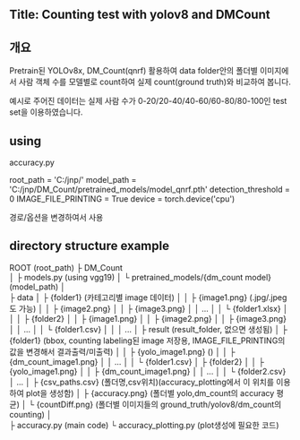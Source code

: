 ## Title: Counting test with yolov8 and DMCount
## 개요
Pretrain된 YOLOv8x, DM_Count(qnrf) 활용하여 data folder안의 폴더별 이미지에서
사람 객체 수를 모델별로 count하여 실제 count(ground truth)와 비교하여 봅니다.

예시로 주어진 데이터는 실제 사람 수가 0-20/20-40/40-60/60-80/80-100인 test set을 이용하였습니다.

## using
accuracy.py

root_path = 'C:/jnp/'
model_path = 'C:/jnp/DM_Count/pretrained_models/model_qnrf.pth'
detection_threshold = 0
IMAGE_FILE_PRINTING = True
device = torch.device('cpu')

경로/옵션을 변경하여서 사용

## directory structure example

 ROOT (root_path)
	├ DM_Count	
	│	├ models.py (using vgg19)
	│	└ pretrained_models/{dm_count model} (model_path)
	│    
	├ data
	│	├ {folder1} (카테고리별 image 데이터)
	│	│	├ {image1.png} (.jpg/.jpeg도 가능)
	│	│	├ {image2.png}
	│	│	├ {image3.png}
	│	│		...
	│	│	└ {folder1.xlsx}
	│	│
	│	├ {folder2}
	│	│	├ {image1.png}
	│	│	├ {image2.png}
	│	│	├ {image3.png}
	│	│		...
	│	│	└ {folder1.csv}
	│	│
	│	...
	│
	├ result (result_folder, 없으면 생성됨)
	│	├ {folder1} (bbox, counting labeling된 image 저장용, IMAGE_FILE_PRINTING의 값을 변경해서 결과출력/미출력)
	│	│	├ {yolo_image1.png} ()
	│	│	├ {dm_count_image1.png}
	│	│		...
	│	│	└ {folder1.csv}
	│	├ {folder2}
	│	│	├ {yolo_image1.png} 
	│	│	├ {dm_count_image1.png}
	│	│		...
	│	│	└ {folder2.csv}
	│	...
	│	├ {csv_paths.csv} (폴더명,csv위치)(accuracy_plotting에서 이 위치를 이용하여 plot을 생성함)
	│	├ {accuracy.png} (폴더별 yolo,dm_count의 accuracy 평균)
	│	└ {countDiff.png} (폴더별 이미지들의 ground_truth/yolov8/dm_count의 counting) 
	│	
	├ accuracy.py (main code)
 	└ accuracy_plotting.py (plot생성에 필요한 코드)

